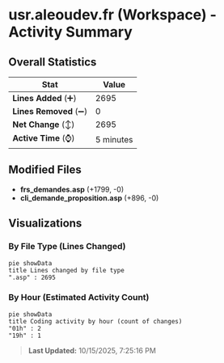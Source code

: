 # usr.aleoudev.fr (Workspace) - Activity Summary 

## Overall Statistics

| Stat                   | Value                                                             |
| ---------------------- | ----------------------------------------------------------------- |
| **Lines Added** (➕)   | 2695                                          |
| **Lines Removed** (➖) | 0                                        |
| **Net Change** (↕)    | 2695                |
| **Active Time** (⌚)   | 5 minutes |


## Modified Files
- **frs_demandes.asp** (+1799, -0)
- **cli_demande_proposition.asp** (+896, -0)

## Visualizations

### By File Type (Lines Changed)

```mermaid
pie showData
title Lines changed by file type
".asp" : 2695
```

### By Hour (Estimated Activity Count)

```mermaid
pie showData
title Coding activity by hour (count of changes)
"01h" : 2
"19h" : 1
```


> **Last Updated:** 10/15/2025, 7:25:16 PM
